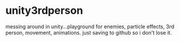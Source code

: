 # unity3rdperson
messing around in unity...playground for enemies, particle effects, 3rd person, movement, animations.  just saving to github so i don't lose it.
